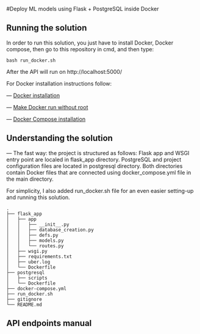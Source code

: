 #Deploy ML models using Flask + PostgreSQL inside Docker

## Running the solution

In order to run this solution, you just have to install Docker, Docker compose, then go to this repository in cmd, and then type:
```
bash run_docker.sh
```
After the API will run on http://localhost:5000/

For Docker installation instructions follow:

— [Docker installation](https://docs.docker.com/engine/install/ubuntu/)

— [Make Docker run without root](https://docs.docker.com/engine/install/linux-postinstall/)

— [Docker Compose installation](https://docs.docker.com/compose/install/)

## Understanding the solution


— The fast way: the project is structured as follows: Flask app and WSGI entry point are localed in flask_app directory.
PostgreSQL and project configuration files are located in postgresql directory. Both directories contain Docker files that are connected using docker_compose.yml file in the main directory. 
  
   For simplicity, I also added run_docker.sh file for an even easier setting-up and running this solution. 
```
.
├── flask_app 
│   ├── app
│   │   ├── __init__.py
│   │   ├── database_creation.py
│   │   ├── defs.py
│   │   ├── models.py
│   │   └── routes.py        
│   ├── wsgi.py
│   ├── requirements.txt
│   ├── uber.log
│   └── Dockerfile
├── postgresql
│   ├── scripts          
│   └── Dockerfile
├── docker-compose.yml
├── run_docker.sh
├── gitignore
└── README.md

```
## API endpoints manual